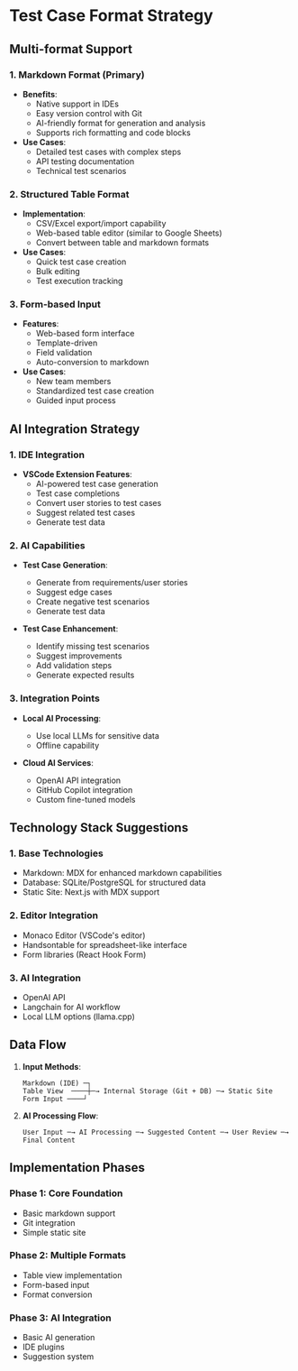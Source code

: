 # Test Case Format Strategy

## Multi-format Support

### 1. Markdown Format (Primary)
- **Benefits**:
  - Native support in IDEs
  - Easy version control with Git
  - AI-friendly format for generation and analysis
  - Supports rich formatting and code blocks
- **Use Cases**:
  - Detailed test cases with complex steps
  - API testing documentation
  - Technical test scenarios

### 2. Structured Table Format
- **Implementation**:
  - CSV/Excel export/import capability
  - Web-based table editor (similar to Google Sheets)
  - Convert between table and markdown formats
- **Use Cases**:
  - Quick test case creation
  - Bulk editing
  - Test execution tracking

### 3. Form-based Input
- **Features**:
  - Web-based form interface
  - Template-driven
  - Field validation
  - Auto-conversion to markdown
- **Use Cases**:
  - New team members
  - Standardized test case creation
  - Guided input process

## AI Integration Strategy

### 1. IDE Integration
- **VSCode Extension Features**:
  - AI-powered test case generation
  - Test case completions
  - Convert user stories to test cases
  - Suggest related test cases
  - Generate test data

### 2. AI Capabilities
- **Test Case Generation**:
  - Generate from requirements/user stories
  - Suggest edge cases
  - Create negative test scenarios
  - Generate test data
  
- **Test Case Enhancement**:
  - Identify missing test scenarios
  - Suggest improvements
  - Add validation steps
  - Generate expected results

### 3. Integration Points
- **Local AI Processing**:
  - Use local LLMs for sensitive data
  - Offline capability
  
- **Cloud AI Services**:
  - OpenAI API integration
  - GitHub Copilot integration
  - Custom fine-tuned models

## Technology Stack Suggestions

### 1. Base Technologies
- Markdown: MDX for enhanced markdown capabilities
- Database: SQLite/PostgreSQL for structured data
- Static Site: Next.js with MDX support

### 2. Editor Integration
- Monaco Editor (VSCode's editor)
- Handsontable for spreadsheet-like interface
- Form libraries (React Hook Form)

### 3. AI Integration
- OpenAI API
- Langchain for AI workflow
- Local LLM options (llama.cpp)

## Data Flow
1. **Input Methods**:
   ```
   Markdown (IDE) ─┐
   Table View  ────┼─→ Internal Storage (Git + DB) ─→ Static Site
   Form Input ────┘
   ```

2. **AI Processing Flow**:
   ```
   User Input ─→ AI Processing ─→ Suggested Content ─→ User Review ─→ Final Content
   ```

## Implementation Phases

### Phase 1: Core Foundation
- Basic markdown support
- Git integration
- Simple static site

### Phase 2: Multiple Formats
- Table view implementation
- Form-based input
- Format conversion

### Phase 3: AI Integration
- Basic AI generation
- IDE plugins
- Suggestion system
